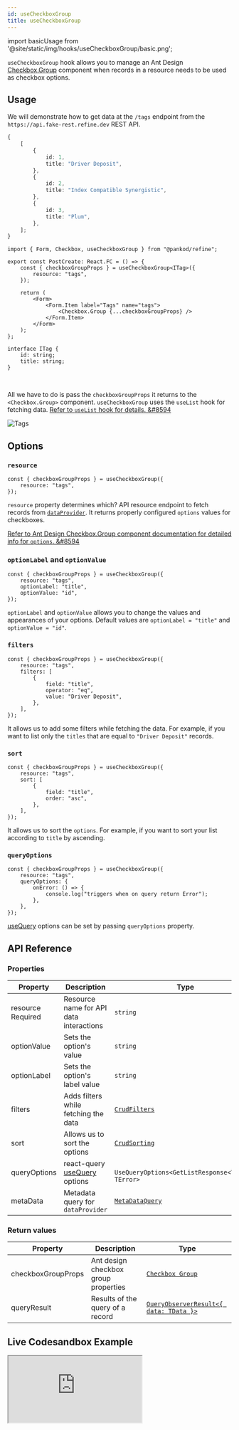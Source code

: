 ```yaml
---
id: useCheckboxGroup
title: useCheckboxGroup
---
```


import basicUsage from '@site/static/img/hooks/useCheckboxGroup/basic.png';

`useCheckboxGroup` hook allows you to manage an Ant Design [Checkbox.Group](https://ant.design/components/checkbox/#components-checkbox-demo-group) component when records in a resource needs to be used as checkbox options.

## Usage

We will demonstrate how to get data at the `/tags` endpoint from the `https://api.fake-rest.refine.dev` REST API.

```ts title="https://api.fake-rest.refine.dev/tags"
{
    [
        {
            id: 1,
            title: "Driver Deposit",
        },
        {
            id: 2,
            title: "Index Compatible Synergistic",
        },
        {
            id: 3,
            title: "Plum",
        },
    ];
}
```

```tsx  title="pages/posts/create.tsx" {3-5, 10}
import { Form, Checkbox, useCheckboxGroup } from "@pankod/refine";

export const PostCreate: React.FC = () => {
    const { checkboxGroupProps } = useCheckboxGroup<ITag>({
        resource: "tags",
    });

    return (
        <Form>
            <Form.Item label="Tags" name="tags">
                <Checkbox.Group {...checkboxGroupProps} />
            </Form.Item>
        </Form>
    );
};

interface ITag {
    id: string;
    title: string;
}
```

<br/>

All we have to do is pass the `checkboxGroupProps` it returns to the `<Checkbox.Group>` component.
`useCheckboxGroup` uses the `useList` hook for fetching data. [Refer to `useList` hook for details. &#8594](api-references/hooks/data/useList.md)

<div class="img-container">
    <div class="window">
        <div class="control red"></div>
        <div class="control orange"></div>
        <div class="control green"></div>
    </div>
    <img src={basicUsage} alt="Tags" />
</div>

## Options

### `resource`

```tsx 
const { checkboxGroupProps } = useCheckboxGroup({
    resource: "tags",
});
```

`resource` property determines which? API resource endpoint to fetch records from [`dataProvider`](api-references/providers/data-provider.md). It returns properly configured `options` values for checkboxes.

[Refer to Ant Design Checkbox.Group component documentation for detailed info for `options`. &#8594](https://ant.design/components/checkbox)

### `optionLabel` and `optionValue`

```tsx  {2-3}
const { checkboxGroupProps } = useCheckboxGroup({
    resource: "tags",
    optionLabel: "title",
    optionValue: "id",
});
```

`optionLabel` and `optionValue` allows you to change the values and appearances of your options. Default values are `optionLabel = "title"` and `optionValue = "id"`.

### `filters`

```tsx  {2-8}
const { checkboxGroupProps } = useCheckboxGroup({
    resource: "tags",
    filters: [
        {
            field: "title",
            operator: "eq",
            value: "Driver Deposit",
        },
    ],
});
```

It allows us to add some filters while fetching the data. For example, if you want to list only the `titles` that are equal to `"Driver Deposit"` records.

### `sort`

```tsx  {2-7}
const { checkboxGroupProps } = useCheckboxGroup({
    resource: "tags",
    sort: [
        {
            field: "title",
            order: "asc",
        },
    ],
});
```

It allows us to sort the `options`. For example, if you want to sort your list according to `title` by ascending.

### `queryOptions`

```tsx  {2-6}
const { checkboxGroupProps } = useCheckboxGroup({
    resource: "tags",
    queryOptions: {
        onError: () => {
            console.log("triggers when on query return Error");
        },
    },
});
```

[useQuery](https://react-query.tanstack.com/reference/useQuery) options can be set by passing `queryOptions` property.

## API Reference

### Properties

| Property                                                                                            | Description                                                                         | Type                                                           | Default   |
| --------------------------------------------------------------------------------------------------- | ----------------------------------------------------------------------------------- | -------------------------------------------------------------- | --------- |
| <div className="required-block"><div>resource</div> <div className=" required">Required</div></div> | Resource name for API data interactions                                             | `string`                                                       |           |
| optionValue                                                                                         | Sets the option's value                                                             | `string`                                                       | `"id"`    |
| optionLabel                                                                                         | Sets the option's label value                                                       | `string`                                                       | `"title"` |
| filters                                                                                             | Adds filters while fetching the data                                                | [`CrudFilters`](../../interfaces.md#crudfilters)               |           |
| sort                                                                                                | Allows us to sort the options                                                       | [`CrudSorting`](../../interfaces.md#crudsorting)               |           |
| queryOptions                                                                                        | react-query [useQuery](https://react-query.tanstack.com/reference/useQuery) options | ` UseQueryOptions<GetListResponse<TData>, TError>`             |           |
| metaData                                                                                            | Metadata query for `dataProvider`                                                   | [`MetaDataQuery`](/api-references/interfaces.md#metadataquery) | {}        |

### Return values

| Property           | Description                          | Type                                                                                          |
| ------------------ | ------------------------------------ | --------------------------------------------------------------------------------------------- |
| checkboxGroupProps | Ant design checkbox group properties | [`Checkbox Group`](https://ant.design/components/checkbox/#Checkbox-Group)                    |
| queryResult        | Results of the query of a record     | [`QueryObserverResult<{ data: TData }>`](https://react-query.tanstack.com/reference/useQuery) |

## Live Codesandbox Example

<iframe src="https://codesandbox.io/embed/refine-use-checkbox-group-example-2sijn?autoresize=1&fontsize=14&module=%2Fsrc%2Fpages%2Fposts%2Fedit.tsx&theme=dark&view=preview"
     style={{width: "100%", height:"80vh", border: "0px", borderRadius: "8px", overflow:"hidden"}}
     title="refine-use-checkbox-group-example"
     allow="accelerometer; ambient-light-sensor; camera; encrypted-media; geolocation; gyroscope; hid; microphone; midi; payment; usb; vr; xr-spatial-tracking"
     sandbox="allow-forms allow-modals allow-popups allow-presentation allow-same-origin allow-scripts"
   ></iframe>
